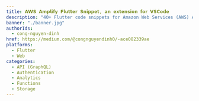 ```yaml
---
title: 𝗔𝗪𝗦 𝗔𝗺𝗽𝗹𝗶𝗳𝘆 𝗙𝗹𝘂𝘁𝘁𝗲𝗿 𝗦𝗻𝗶𝗽𝗽𝗲𝘁, 𝗮𝗻 𝗲𝘅𝘁𝗲𝗻𝘀𝗶𝗼𝗻 𝗳𝗼𝗿 𝗩𝗦𝗖𝗼𝗱𝗲
description: "40+ Flutter code snippets for Amazon Web Services (AWS) Amplify (Flutter), which will help you speed up your Flutter development workflow.The snippets are covering the following topics: Authentication, Analytics, Dependencies, Storage, Creating a new project."
banner: "./banner.jpg"
authorIds:
  - cong-nguyen-dinh
href: https://medium.com/@congnguyendinh0/-ace082339ae
platforms:
  - Flutter
  - Web
categories:
  - API (GraphQL)
  - Authentication
  - Analytics
  - Functions
  - Storage
---
```

